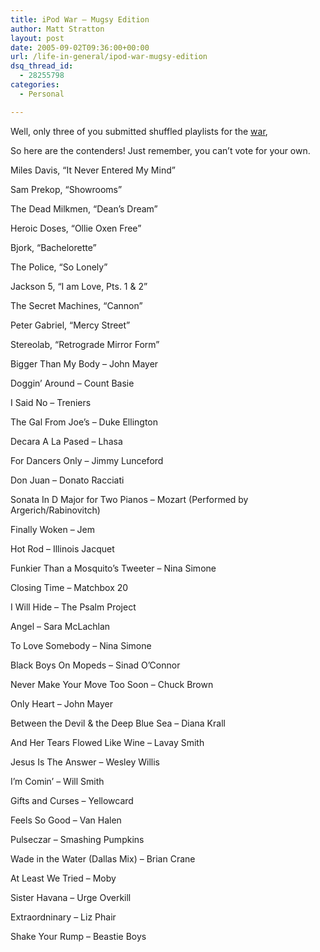 ```yaml
---
title: iPod War – Mugsy Edition
author: Matt Stratton
layout: post
date: 2005-09-02T09:36:00+00:00
url: /life-in-general/ipod-war-mugsy-edition
dsq_thread_id:
  - 28255798
categories:
  - Personal

---
```

Well, only three of you submitted shuffled playlists for the [war][1],

So here are the contenders! Just remember, you can&#8217;t vote for your own.

Miles Davis, &#8220;It Never Entered My Mind&#8221;
  
Sam Prekop, &#8220;Showrooms&#8221;
  
The Dead Milkmen, &#8220;Dean&#8217;s Dream&#8221;
  
Heroic Doses, &#8220;Ollie Oxen Free&#8221;
  
Bjork, &#8220;Bachelorette&#8221;
  
The Police, &#8220;So Lonely&#8221;
  
Jackson 5, &#8220;I am Love, Pts. 1 & 2&#8221;
  
The Secret Machines, &#8220;Cannon&#8221;
  
Peter Gabriel, &#8220;Mercy Street&#8221;
  
Stereolab, &#8220;Retrograde Mirror Form&#8221;

Bigger Than My Body &#8211; John Mayer
  
Doggin&#8217; Around &#8211; Count Basie
  
I Said No &#8211; Treniers
  
The Gal From Joe&#8217;s &#8211; Duke Ellington
  
Decara A La Pased &#8211; Lhasa
  
For Dancers Only &#8211; Jimmy Lunceford
  
Don Juan &#8211; Donato Racciati
  
Sonata In D Major for Two Pianos &#8211; Mozart (Performed by Argerich/Rabinovitch)
  
Finally Woken &#8211; Jem
  
Hot Rod &#8211; Illinois Jacquet

Funkier Than a Mosquito&#8217;s Tweeter &#8211; Nina Simone
  
Closing Time &#8211; Matchbox 20
  
I Will Hide &#8211; The Psalm Project
  
Angel &#8211; Sara McLachlan
  
To Love Somebody &#8211; Nina Simone
  
Black Boys On Mopeds &#8211; Sinad O&#8217;Connor
  
Never Make Your Move Too Soon &#8211; Chuck Brown
  
Only Heart &#8211; John Mayer
  
Between the Devil & the Deep Blue Sea &#8211; Diana Krall
  
And Her Tears Flowed Like Wine &#8211; Lavay Smith

Jesus Is The Answer &#8211; Wesley Willis
  
I&#8217;m Comin&#8217; &#8211; Will Smith
  
Gifts and Curses &#8211; Yellowcard
  
Feels So Good &#8211; Van Halen
  
Pulseczar &#8211; Smashing Pumpkins
  
Wade in the Water (Dallas Mix) &#8211; Brian Crane
  
At Least We Tried &#8211; Moby
  
Sister Havana &#8211; Urge Overkill
  
Extraordninary &#8211; Liz Phair
  
Shake Your Rump &#8211; Beastie Boys

 [1]: https://www.livejournal.com/users/mugsy1274/424541.html